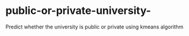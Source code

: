 # public-or-private-university-
Predict whether the university is public or private using kmeans algorithm
